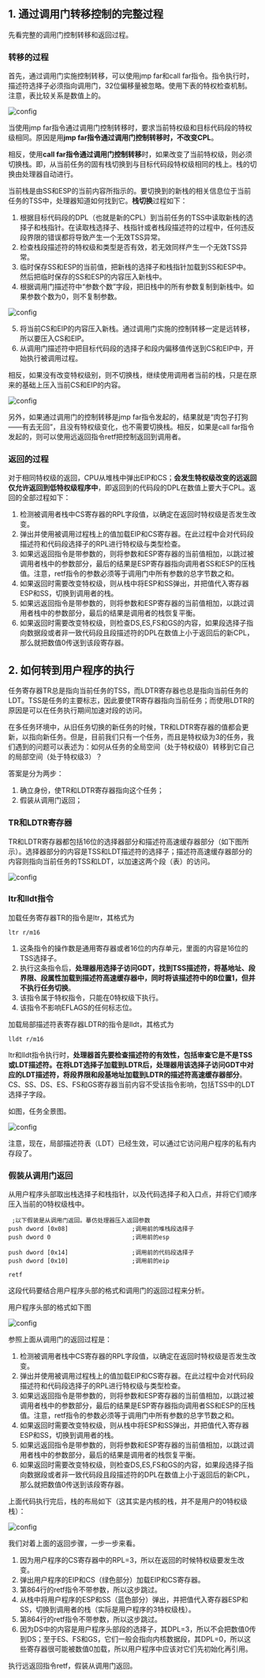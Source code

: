## 1. 通过调用门转移控制的完整过程

先看完整的调用门控制转移和返回过程。

### 转移的过程

首先，通过调用门实施控制转移，可以使用jmp far和call far指令。指令执行时，描述符选择子必须指向调用门，32位偏移量被忽略。使用下表的特权检查机制。注意，表比较关系是数值上的。

![config](images/11.png)

当使用jmp far指令通过调用门控制转移时，要求当前特权级和目标代码段的特权级相同。原因是用**jmp far指令通过调用门控制转移时，不改变CPL**。

相反，使用**call far指令通过调用门控制转移**时，如果改变了当前特权级，则必须切换栈。即，从当前任务的固有栈切换到与目标代码段特权级相同的栈上。栈的切换由处理器自动进行。

当前栈是由SS和ESP的当前内容所指示的。要切换到的新栈的相关信息位于当前任务的TSS中，处理器知道如何找到它。**栈切换**过程如下：

1. 根据目标代码段的DPL（也就是新的CPL）到当前任务的TSS中读取新栈的选择子和栈指针。在读取栈选择子、栈指针或者栈段描述符的过程中，任何违反段界限的错误都将导致产生一个无效TSS异常。 
2. 检查栈段描述符的特权级和类型是否有效，若无效同样产生一个无效TSS异常。 
3. 临时保存SS和ESP的当前值，把新栈的选择子和栈指针加载到SS和ESP中。然后把临时保存的SS和ESP的内容压入新栈中。
4. 根据调用门描述符中“参数个数”字段，把旧栈中的所有参数复制到新栈中。如果参数个数为0，则不复制参数。 

![config](images/23.png)
 
5. 将当前CS和EIP的内容压入新栈。通过调用门实施的控制转移一定是远转移，所以要压入CS和EIP。 
6. 从调用门描述符中把目标代码段的选择子和段内偏移值传送到CS和EIP中，开始执行被调用过程。

相反，如果没有改变特权级别，则不切换栈，继续使用调用者当前的栈，只是在原来的基础上压入当前CS和EIP的内容。

![config](images/22.png)

另外，如果通过调用门的控制转移是jmp far指令发起的，结果就是“肉包子打狗——有去无回”，且没有特权级变化，也不需要切换栈。相反，如果是call far指令发起的，则可以使用远返回指令retf把控制返回到调用者。

### 返回的过程

对于相同特权级的返回，CPU从堆栈中弹出EIP和CS；**会发生特权级改变的远返回仅允许返回到低特权级程序中**，即返回到的代码段的DPL在数值上要大于CPL。返回的全部过程如下：

1. 检测被调用者栈中CS寄存器的RPL字段值，以确定在返回时特权级是否发生改变。
2. 弹出并使用被调用过程栈上的值加载EIP和CS寄存器。在此过程中会对代码段描述符和代码段选择子的RPL进行特权级与类型检查。
3. 如果远返回指令是带参数的，则将参数和ESP寄存器的当前值相加，以跳过被调用者栈中的参数部分，最后的结果是ESP寄存器指向调用者SS和ESP的压栈值。注意，retf指令的参数必须等于调用门中所有参数的总字节数之和。
4. 如果返回时需要改变特权级，则从栈中将ESP和SS弹出，并把值代入寄存器ESP和SS，切换到调用者的栈。
5. 如果远返回指令是带参数的，则将参数和ESP寄存器的当前值相加，以跳过调用者栈中的参数部分，最后的结果是调用者的栈恢复平衡。
6. 如果返回时需要改变特权级，则检查DS,ES,FS和GS的内容，如果段选择子指向数据段或者非一致代码段且段描述符的DPL在数值上小于返回后的新CPL，那么就把数值0传送到该段寄存器。

## 2. 如何转到用户程序的执行

任务寄存器TR总是指向当前任务的TSS，而LDTR寄存器也总是指向当前任务的LDT。TSS是任务的主要标志，因此要使TR寄存器指向当前任务；而使用LDTR的原因是可以在任务执行期间加速对段的访问。

在多任务环境中，从旧任务切换的新任务的时候，TR和LDTR寄存器的值都会更新，以指向新任务。但是，目前我们只有一个任务，而且是特权级为3的任务，我们遇到的问题可以表述为：如何从任务的全局空间（处于特权级0）转移到它自己的局部空间（处于特权级3）？

答案是分为两步： 
1. 确立身份，使TR和LDTR寄存器指向这个任务； 
2. 假装从调用门返回；

### TR和LDTR寄存器

TR和LDTR寄存器都包括16位的选择器部分和描述符高速缓存器部分（如下图所示）。选择器部分的内容是TSS和LDT描述符的选择子；描述符高速缓存器部分的内容则指向当前任务的TSS和LDT，以加速这两个段（表）的访问。

![config](images/24.png)

### ltr和lldt指令

加载任务寄存器TR的指令是ltr，其格式为

```
ltr r/m16
```

1. 这条指令的操作数是通用寄存器或者16位的内存单元，里面的内容是16位的TSS选择子。
2. 执行这条指令后，**处理器用选择子访问GDT，找到TSS描述符，将基地址、段界限、段属性加载到描述符高速缓存器中，同时将该描述符中的B位置1，但并不执行任务切换**。
3. 该指令属于特权指令，只能在0特权级下执行。
4. 该指令不影响EFLAGS的任何标志位。

加载局部描述符表寄存器LDTR的指令是lldt，其格式为

```
lldt r/m16
```

ltr和lldt指令执行时，**处理器首先要检查描述符的有效性，包括审查它是不是TSS或LDT描述符。在将LDT选择子加载到LDTR后，处理器用该选择子访问GDT中对应的LDT描述符，将段界限和段基地址加载到LDTR的描述符高速缓存器部分**。CS、SS、DS、ES、FS和GS寄存器当前内容不受该指令影响，包括TSS中的LDT选择子字段。

如图，任务全景图。

![config](images/25.png)

注意，现在，局部描述符表（LDT）已经生效，可以通过它访问用户程序的私有内存段了。

### 假装从调用门返回

从用户程序头部取出栈选择子和栈指针，以及代码选择子和入口点，并将它们顺序压入当前的0特权级栈中。

```
 ;以下假装是从调用门返回。摹仿处理器压入返回参数 
push dword [0x08]                  ;调用前的堆栈段选择子
push dword 0                       ;调用前的esp

push dword [0x14]                  ;调用前的代码段选择子 
push dword [0x10]                  ;调用前的eip

retf
```

这段代码要结合用户程序头部的格式和调用门的返回过程来分析。

用户程序头部的格式如下图

![config](images/26.png)

参照上面从调用门的返回过程是：

1. 检测被调用者栈中CS寄存器的RPL字段值，以确定在返回时特权级是否发生改变。
2. 弹出并使用被调用过程栈上的值加载EIP和CS寄存器。在此过程中会对代码段描述符和代码段选择子的RPL进行特权级与类型检查。
3. 如果远返回指令是带参数的，则将参数和ESP寄存器的当前值相加，以跳过被调用者栈中的参数部分，最后的结果是ESP寄存器指向调用者SS和ESP的压栈值。注意，retf指令的参数必须等于调用门中所有参数的总字节数之和。
4. 如果返回时需要改变特权级，则从栈中将ESP和SS弹出，并把值代入寄存器ESP和SS，切换到调用者的栈。
5. 如果远返回指令是带参数的，则将参数和ESP寄存器的当前值相加，以跳过调用者栈中的参数部分，最后的结果是调用者的栈恢复平衡。
6. 如果返回时需要改变特权级，则检查DS,ES,FS和GS的内容，如果段选择子指向数据段或者非一致代码段且段描述符的DPL在数值上小于返回后的新CPL，那么就把数值0传送到该段寄存器。

上面代码执行完后，栈的布局如下（这其实是内核的栈，并不是用户的0特权级栈）：

![config](images/27.png)

我们对着上面的返回步骤，一步一步来看。 
1. 因为用户程序的CS寄存器中的RPL=3，所以在返回的时候特权级要发生改变。 
2. 弹出用户程序的EIP和CS（绿色部分）加载EIP和CS寄存器。 
3. 第864行的retf指令不带参数，所以这步跳过。 
4. 从栈中将用户程序的ESP和SS（蓝色部分）弹出，并把值代入寄存器ESP和SS，切换到调用者的栈（实际是用户程序的3特权级栈）。 
5. 第864行的retf指令不带参数，所以这步跳过。 
6. 因为DS中的内容是用户程序头部段的选择子，其DPL=3，所以不会把数值0传到DS；至于ES、FS和GS，它们一般会指向内核数据段，其DPL=0，所以这些寄存器很可能被数值0加载，所以用户程序中应该对它们先初始化再引用。

执行远返回指令retf，假装从调用门返回。